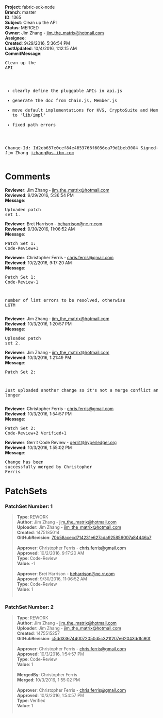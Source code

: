 <strong>Project</strong>: fabric-sdk-node<br><strong>Branch</strong>: master<br><strong>ID</strong>: 1365<br><strong>Subject</strong>: Clean up the API<br><strong>Status</strong>: MERGED<br><strong>Owner</strong>: Jim Zhang - jim_the_matrix@hotmail.com<br><strong>Assignee</strong>:<br><strong>Created</strong>: 9/29/2016, 5:36:54 PM<br><strong>LastUpdated</strong>: 10/4/2016, 1:12:15 AM<br><strong>CommitMessage</strong>:<br><pre>Clean up the API

- clearly define the pluggable APIs in api.js
- generate the doc from Chain.js, Member.js
- move default implementations for KVS, CryptoSuite and MemberService to 'lib/impl'
- fixed path errors

Change-Id: Id2eb657e0cef84e4853766f6056ea79d1beb3004
Signed-off-by: Jim Zhang <jzhang@us.ibm.com>
</pre><h1>Comments</h1><strong>Reviewer</strong>: Jim Zhang - jim_the_matrix@hotmail.com<br><strong>Reviewed</strong>: 9/29/2016, 5:36:54 PM<br><strong>Message</strong>: <pre>Uploaded patch set 1.</pre><strong>Reviewer</strong>: Bret Harrison - beharrison@nc.rr.com<br><strong>Reviewed</strong>: 9/30/2016, 11:06:52 AM<br><strong>Message</strong>: <pre>Patch Set 1: Code-Review+1</pre><strong>Reviewer</strong>: Christopher Ferris - chris.ferris@gmail.com<br><strong>Reviewed</strong>: 10/2/2016, 9:17:20 AM<br><strong>Message</strong>: <pre>Patch Set 1: Code-Review-1

number of lint errors to be resolved, otherwise LGTM</pre><strong>Reviewer</strong>: Jim Zhang - jim_the_matrix@hotmail.com<br><strong>Reviewed</strong>: 10/3/2016, 1:20:57 PM<br><strong>Message</strong>: <pre>Uploaded patch set 2.</pre><strong>Reviewer</strong>: Jim Zhang - jim_the_matrix@hotmail.com<br><strong>Reviewed</strong>: 10/3/2016, 1:21:49 PM<br><strong>Message</strong>: <pre>Patch Set 2:

Just uploaded another change so it's not a merge conflict any longer</pre><strong>Reviewer</strong>: Christopher Ferris - chris.ferris@gmail.com<br><strong>Reviewed</strong>: 10/3/2016, 1:54:57 PM<br><strong>Message</strong>: <pre>Patch Set 2: Code-Review+2 Verified+1</pre><strong>Reviewer</strong>: Gerrit Code Review - gerrit@hyperledger.org<br><strong>Reviewed</strong>: 10/3/2016, 1:55:02 PM<br><strong>Message</strong>: <pre>Change has been successfully merged by Christopher Ferris</pre><h1>PatchSets</h1><h3>PatchSet Number: 1</h3><blockquote><strong>Type</strong>: REWORK<br><strong>Author</strong>: Jim Zhang - jim_the_matrix@hotmail.com<br><strong>Uploader</strong>: Jim Zhang - jim_the_matrix@hotmail.com<br><strong>Created</strong>: 1475185014<br><strong>GitHubRevision</strong>: [70b58acecd714231e627ada925856007a84446a7](https://github.com/hyperledger/fabric-sdk-node/commit/70b58acecd714231e627ada925856007a84446a7)<br><br><strong>Approver</strong>: Christopher Ferris - chris.ferris@gmail.com<br><strong>Approved</strong>: 10/2/2016, 9:17:20 AM<br><strong>Type</strong>: Code-Review<br><strong>Value</strong>: -1<br><br><strong>Approver</strong>: Bret Harrison - beharrison@nc.rr.com<br><strong>Approved</strong>: 9/30/2016, 11:06:52 AM<br><strong>Type</strong>: Code-Review<br><strong>Value</strong>: 1<br><br></blockquote><h3>PatchSet Number: 2</h3><blockquote><strong>Type</strong>: REWORK<br><strong>Author</strong>: Jim Zhang - jim_the_matrix@hotmail.com<br><strong>Uploader</strong>: Jim Zhang - jim_the_matrix@hotmail.com<br><strong>Created</strong>: 1475515257<br><strong>GitHubRevision</strong>: [c5dd3367440072050d5c321f207e62043ddfc90f](https://github.com/hyperledger/fabric-sdk-node/commit/c5dd3367440072050d5c321f207e62043ddfc90f)<br><br><strong>Approver</strong>: Christopher Ferris - chris.ferris@gmail.com<br><strong>Approved</strong>: 10/3/2016, 1:54:57 PM<br><strong>Type</strong>: Code-Review<br><strong>Value</strong>: 1<br><br><strong>MergedBy</strong>: Christopher Ferris<br><strong>Merged</strong>: 10/3/2016, 1:55:02 PM<br><br><strong>Approver</strong>: Christopher Ferris - chris.ferris@gmail.com<br><strong>Approved</strong>: 10/3/2016, 1:54:57 PM<br><strong>Type</strong>: Verified<br><strong>Value</strong>: 1<br><br></blockquote>